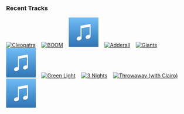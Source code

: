### Recent Tracks
[<img src='https://lastfm.freetls.fastly.net/i/u/300x300/ea77f864eff0a4283fa30b8edade7ddb.png' width='16%' height='16%' alt='Cleopatra'>](https://www.last.fm/music/the%2blumineers/_/cleopatra)&nbsp;&nbsp;&nbsp;&nbsp;[<img src='https://lastfm.freetls.fastly.net/i/u/300x300/87a150107afc8241d5012c46dfa0ae9b.png' width='16%' height='16%' alt='BOOM'>](https://www.last.fm/music/x%2bambassadors/_/boom)&nbsp;&nbsp;&nbsp;&nbsp;[<img src='https://github.com/atfinke/atfinke/blob/master/placeholder.jpeg?raw=true' width='16%' height='16%' alt='Always'>](https://www.last.fm/music/the%2bdlx/_/always)&nbsp;&nbsp;&nbsp;&nbsp;[<img src='https://lastfm.freetls.fastly.net/i/u/300x300/4f7b367abde976060b624fd020bffcf5.png' width='16%' height='16%' alt='Adderall'>](https://www.last.fm/music/max%2bfrost/_/adderall)&nbsp;&nbsp;&nbsp;&nbsp;[<img src='https://lastfm.freetls.fastly.net/i/u/300x300/adefe53ab127a8b80f9569cb4ff5e223.png' width='16%' height='16%' alt='Giants'>](https://www.last.fm/music/jackson%2bguthy/_/giants)&nbsp;&nbsp;&nbsp;&nbsp;<br>[<img src='https://github.com/atfinke/atfinke/blob/master/placeholder.jpeg?raw=true' width='16%' height='16%' alt='Still New York'>](https://www.last.fm/music/max/_/still%2bnew%2byork)&nbsp;&nbsp;&nbsp;&nbsp;[<img src='https://lastfm.freetls.fastly.net/i/u/300x300/3061a718bafbccc70ac73c7dafec6a09.png' width='16%' height='16%' alt='Green Light'>](https://www.last.fm/music/lorde/_/green%2blight)&nbsp;&nbsp;&nbsp;&nbsp;[<img src='https://lastfm.freetls.fastly.net/i/u/300x300/e89fbf67d3efc102d7b68d76503d87af.png' width='16%' height='16%' alt='3 Nights'>](https://www.last.fm/music/dominic%2bfike/_/3%2bnights)&nbsp;&nbsp;&nbsp;&nbsp;[<img src='https://lastfm.freetls.fastly.net/i/u/300x300/42ca511a1f7dc198b2299d7acfacf294.png' width='16%' height='16%' alt='Throwaway (with Clairo)'>](https://www.last.fm/music/sg%2blewis/_/throwaway%2b%2528with%2bclairo%2529)&nbsp;&nbsp;&nbsp;&nbsp;[<img src='https://github.com/atfinke/atfinke/blob/master/placeholder.jpeg?raw=true' width='16%' height='16%' alt='U & Me'>](https://www.last.fm/music/almand/_/u%2b%2526%2bme)&nbsp;&nbsp;&nbsp;&nbsp;<br>